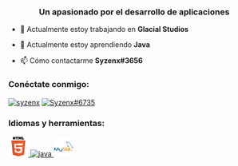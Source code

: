 
<h3 align="center">Un apasionado por el desarrollo de aplicaciones</h3>

- 🔭 Actualmente estoy trabajando en **Glacial Studios**

- 🌱 Actualmente estoy aprendiendo **Java**

- 📫 Cómo contactarme **Syzenx#3656**

<h3 align="left">Conéctate conmigo:</h3>
<p align="left">
<a href="https://twitter.com/syzenx" target= "en blanco"><img align="center" src="https://raw.githubusercontent.com/rahuldkjain/github-profile-readme-generator/master/src/images/icons/Social/twitter.svg" alt= "syzenx" height="30" width="40" /></a>
<a href="Syzenx#6735" target="blank"><img align="center" src ="https://raw.githubusercontent.com/rahuldkjain/github-profile-readme-generator/master/src/images/icons/Social/discord.svg" alt="Syzenx#6735" height="30" width="40" /></a >
</p>
<a href="" class= "tw"><i class="fa-brands fa-twitter"></i></a>
<h3 align="left">Idiomas y herramientas:</h3>
<p align="left"> <a href="https://www.w3.org/html/" target="_blank" rel=" noreferrer"> <img src="https://raw.githubusercontent.com/devicons/devicon/master/icons/html5/html5-original-wordmark.svg" alt="html5" width="40" height="40 "/> </a> <a href="https://www.java.com" target="_blank" rel="noreferrer"> <img src="devicon/master/icons/java/java-original.svg" alt="java" width="40" height="40"/> </a> <a href="https://www.mysql.com/ "objetivo="_blank" rel="noreferrer"> <img src="https://raw.githubusercontent.com/devicons/devicon/master/icons/mysql/mysql-original-wordmark.svg" alt="mysql" width="40 " altura="40"/> </a> </p>

